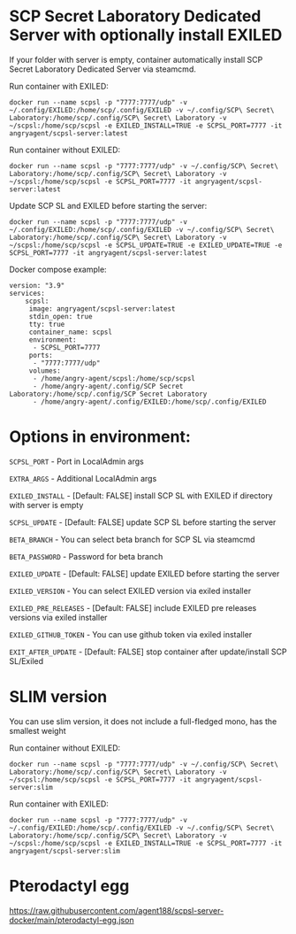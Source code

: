 SCP Secret Laboratory Dedicated Server with optionally install EXILED
===============
If your folder with server is empty, container automatically install SCP Secret Laboratory Dedicated Server via steamcmd.

Run container with EXILED:

`docker run --name scpsl -p "7777:7777/udp" -v ~/.config/EXILED:/home/scp/.config/EXILED -v ~/.config/SCP\ Secret\ Laboratory:/home/scp/.config/SCP\ Secret\ Laboratory -v ~/scpsl:/home/scp/scpsl -e EXILED_INSTALL=TRUE -e SCPSL_PORT=7777 -it angryagent/scpsl-server:latest`


Run container without EXILED:

`docker run --name scpsl -p "7777:7777/udp" -v ~/.config/SCP\ Secret\ Laboratory:/home/scp/.config/SCP\ Secret\ Laboratory -v ~/scpsl:/home/scp/scpsl -e SCPSL_PORT=7777 -it angryagent/scpsl-server:latest`

Update SCP SL and EXILED before starting the server:

`docker run --name scpsl -p "7777:7777/udp" -v ~/.config/EXILED:/home/scp/.config/EXILED -v ~/.config/SCP\ Secret\ Laboratory:/home/scp/.config/SCP\ Secret\ Laboratory -v ~/scpsl:/home/scp/scpsl -e SCPSL_UPDATE=TRUE -e EXILED_UPDATE=TRUE -e SCPSL_PORT=7777 -it angryagent/scpsl-server:latest`

Docker compose example:

```
version: "3.9" 
services:
    scpsl:
     image: angryagent/scpsl-server:latest
     stdin_open: true
     tty: true
     container_name: scpsl
     environment:
      - SCPSL_PORT=7777
     ports:
      - "7777:7777/udp"
     volumes:
      - /home/angry-agent/scpsl:/home/scp/scpsl
      - /home/angry-agent/.config/SCP Secret Laboratory:/home/scp/.config/SCP Secret Laboratory
      - /home/angry-agent/.config/EXILED:/home/scp/.config/EXILED
```

Options in environment:
===============

`SCPSL_PORT` - Port in LocalAdmin args

`EXTRA_ARGS` - Additional LocalAdmin args

`EXILED_INSTALL` - [Default: FALSE] install SCP SL with EXILED if directory with server is empty

`SCPSL_UPDATE` - [Default: FALSE] update SCP SL before starting the server

`BETA_BRANCH` - You can select beta branch for SCP SL via steamcmd

`BETA_PASSWORD` - Password for beta branch

`EXILED_UPDATE` - [Default: FALSE] update EXILED before starting the server

`EXILED_VERSION` - You can select EXILED version via exiled installer

`EXILED_PRE_RELEASES` - [Default: FALSE] include EXILED pre releases versions via exiled installer

`EXILED_GITHUB_TOKEN` - You can use github token via exiled installer

`EXIT_AFTER_UPDATE` - [Default: FALSE] stop container after update/install SCP SL/Exiled


SLIM version
===============

You can use slim version, it does not include a full-fledged mono, has the smallest weight

Run container without EXILED:

`docker run --name scpsl -p "7777:7777/udp" -v ~/.config/SCP\ Secret\ Laboratory:/home/scp/.config/SCP\ Secret\ Laboratory -v ~/scpsl:/home/scp/scpsl -e SCPSL_PORT=7777 -it angryagent/scpsl-server:slim`

Run container with EXILED:

`docker run --name scpsl -p "7777:7777/udp" -v ~/.config/EXILED:/home/scp/.config/EXILED -v ~/.config/SCP\ Secret\ Laboratory:/home/scp/.config/SCP\ Secret\ Laboratory -v ~/scpsl:/home/scp/scpsl -e EXILED_INSTALL=TRUE -e SCPSL_PORT=7777 -it angryagent/scpsl-server:slim`


Pterodactyl egg
==============

https://raw.githubusercontent.com/agent188/scpsl-server-docker/main/pterodactyl-egg.json
